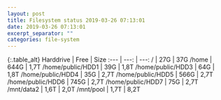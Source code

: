 ```yaml
---
layout: post
title: Filesystem status 2019-03-26 07:13:01
date: 2019-03-26 07:13:01
excerpt_separator: ""
categories: file-system
---
```

{:.table_alt}
Harddrive | Free | Size
:--- | ---: | ---:
/ | 27G | 37G
/home | 644G | 1,7T
/home/public/HDD1 | 39G | 1,8T
/home/public/HDD3 | 64G | 1,8T
/home/public/HDD4 | 35G | 2,7T
/home/public/HDD5 | 566G | 2,7T
/home/public/HDD6 | 745G | 2,7T
/home/public/HDD7 | 75G | 2,7T
/mnt/data2 | 1,6T | 2,0T
/mnt/pool | 1,7T | 8,2T
